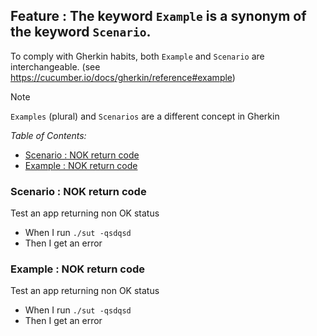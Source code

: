 <!-- omit from toc -->
## Feature : The keyword `Example` is a synonym of the keyword `Scenario`.

To comply with Gherkin habits, both `Example` and `Scenario` are interchangeable.
(see https://cucumber.io/docs/gherkin/reference#example)

> [!Note] 
> `Examples` (plural) and `Scenarios` are a different concept in Gherkin

_Table of Contents:_
- [Scenario : NOK return code](#scenario--nok-return-code)
- [Example : NOK return code](#example--nok-return-code)

### Scenario : NOK return code

Test an app returning non OK status  
  - When I run `./sut -qsdqsd`
  - Then I get an error

### Example : NOK return code

Test an app returning non OK status  
  - When I run `./sut -qsdqsd`
  - Then I get an error
